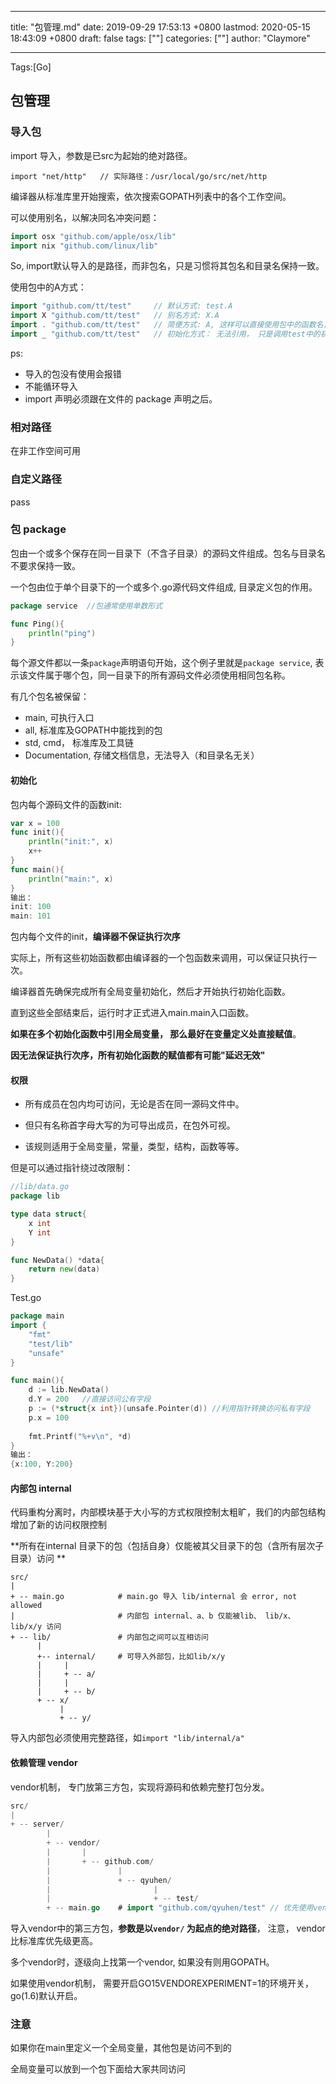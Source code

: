 
---
title: "包管理.md"
date: 2019-09-29 17:53:13 +0800
lastmod: 2020-05-15 18:43:09 +0800
draft: false
tags: [""]
categories: [""]
author: "Claymore"

---
Tags:[Go]

## 包管理



### 导入包

import 导入，参数是已src为起始的绝对路径。

`import "net/http"   // 实际路径：/usr/local/go/src/net/http`

编译器从标准库里开始搜索，依次搜索GOPATH列表中的各个工作空间。



可以使用别名，以解决同名冲突问题：

```go
import osx "github.com/apple/osx/lib"
import nix "github.com/linux/lib"
```

So, import默认导入的是路径，而非包名，只是习惯将其包名和目录名保持一致。



使用包中的A方式：

```go
import "github.com/tt/test"     // 默认方式: test.A
import X "github.com/tt/test"   // 别名方式: X.A
import . "github.com/tt/test"	// 简便方式: A, 这样可以直接使用包中的函数名，省略包名
import _ "github.com/tt/test"   // 初始化方式： 无法引用， 只是调用test中的初始函数(init)，和python类似
```



ps:

* 导入的包没有使用会报错
* 不能循环导入
* import	声明必须跟在⽂件的	package	声明之后。



### 相对路径 

在非工作空间可用





### 自定义路径

pass



### 包 package

包由一个或多个保存在同一目录下（不含子目录）的源码文件组成。包名与目录名不要求保持一致。

一个包由位于单个目录下的一个或多个.go源代码文件组成, 目录定义包的作用。

```go
package service  //包通常使用单数形式

func Ping(){
    println("ping")
}
```

每个源文件都以一条`package`声明语句开始，这个例子里就是`package service`, 表示该文件属于哪个包，同一目录下的所有源码文件必须使用相同包名称。

有几个包名被保留：

* main, 可执行入口
* all, 标准库及GOPATH中能找到的包
* std, cmd， 标准库及工具链
* Documentation, 存储文档信息，无法导入（和目录名无关）



#### 初始化

包内每个源码文件的函数init:

```go
var x = 100
func init(){
    println("init:", x)
    x++
}
func main(){
    println("main:", x)
}
输出：
init: 100
main: 101
```

包内每个文件的init，**编译器不保证执行次序**

实际上，所有这些初始函数都由编译器的一个包函数来调用，可以保证只执行一次。

编译器首先确保完成所有全局变量初始化，然后才开始执行初始化函数。

直到这些全部结束后，运行时才正式进入main.main入口函数。



**如果在多个初始化函数中引用全局变量， 那么最好在变量定义处直接赋值**。

**因无法保证执行次序，所有初始化函数的赋值都有可能"延迟无效"**





#### 权限

* 所有成员在包内均可访问，无论是否在同一源码文件中。

* 但只有名称首字母大写的为可导出成员，在包外可视。

* 该规则适用于全局变量，常量，类型，结构，函数等等。



但是可以通过指针绕过改限制：

```go
//lib/data.go
package lib

type data struct{
    x int
    Y int
}

func NewData() *data{
    return new(data)
}
```

Test.go

```go
package main
import {
    "fmt"
    "test/lib"
    "unsafe"
}

func main(){
    d := lib.NewData()
    d.Y = 200   //直接访问公有字段
    p := (*struct{x int})(unsafe.Pointer(d)) //利用指针转换访问私有字段
    p.x = 100
    
    fmt.Printf("%+v\n", *d)
}
输出：
{x:100, Y:200}
```



#### 内部包 internal

代码重构分离时，内部模块基于大小写的方式权限控制太粗旷，我们的内部包结构增加了新的访问权限控制

**所有在internal 目录下的包（包括自身）仅能被其父目录下的包（含所有层次子目录）访问 **

```
src/
|
+ -- main.go            # main.go 导入 lib/internal 会 error, not allowed
| 						# 内部包 internal、a、b 仅能被lib、 lib/x、lib/x/y 访问
+ -- lib/				# 内部包之间可以互相访问
	  |
	  +-- internal/		# 可导入外部包，比如lib/x/y
	  |     |
	  |     + -- a/
	  |		| 
	  | 	+ -- b/
	  + -- x/
	  	   |
	  	   + -- y/
```

导入内部包必须使用完整路径，如`import "lib/internal/a"` 



#### 依赖管理 vendor

vendor机制， 专门放第三方包，实现将源码和依赖完整打包分发。

```go
src/
|
+ -- server/
		|
		+ -- vendor/
		|		|
		| 		+ -- github.com/
		|				|
		|				+ -- qyuhen/
		| 						|
		|						+ -- test/
		+ -- main.go    # import "github.com/qyuhen/test" // 优先使用vendor/github.com
```

导入vendor中的第三方包，**参数是以`vendor/` 为起点的绝对路径**， 注意， vendor比标准库优先级更高。

多个vendor时，逐级向上找第一个vendor, 如果没有则用GOPATH。

如果使用vendor机制， 需要开启GO15VENDOREXPERIMENT=1的环境开关，go(1.6)默认开启。



### 注意

如果你在main里定义一个全局变量，其他包是访问不到的

全局变量可以放到一个包下面给大家共同访问